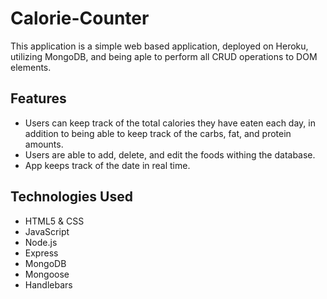 # Calorie-Counter

This application is a simple web based application, deployed on Heroku, utilizing MongoDB, and being aple to perform all CRUD operations to DOM elements. 

## Features

- Users can keep track of the total calories they have eaten each day, in addition to being able to keep track of the carbs, fat, and protein amounts. 
- Users are able to add, delete, and edit the foods withing the database.
- App keeps track of the date in real time. 

## Technologies Used

- HTML5 & CSS
- JavaScript
- Node.js
- Express
- MongoDB
- Mongoose
- Handlebars
